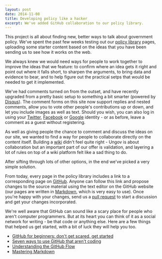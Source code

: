 ```yaml
---
layout: post
date: 2014-11-08
title: Developing policy like a hacker
excerpt: We've added GitHub collaboration to our policy library.
---
```


This project is all about finding new, better ways to talk about government policy. We've spent the past few weeks testing out our [policy library](http://ungov.uk/library/) pages, uploading some starter content based on the ideas that you have been sending us to see how it works on the web.

We always knew we would need ways for people to work together to improve the ideas that we feature: to confirm where an idea gets it right and point out where it falls short, to sharpen the arguments, to bring data and evidence to bear, and to help figure out the practical setps that would be needed to get it implemented.

We've had comments turned on from the outset, and have recently upgraded from a pretty basic setup to something a bit smarter (powered by [Disqus](http://disqus.com)). The comment forms on this site now support replies and nested comments, allow you to vote other people's contributions up or down, and let you include images as well as text. Should you wish, you can also log in using your [Twitter](https://twitter.com/), [Facebook](https://facebook.com/) or [Google](https://plus.google.com/) identity - or as before, leave a comment as a guest without registering.

As well as giving people the chance to comment and discuss the ideas on our site, we wanted to find a way for people to collaborate directly on the content itself. Building a [wiki](http://en.wikipedia.org/wiki/Wiki) didn't feel quite right - Ungov is about collaboration but an important part of our offer is validation, and layering a lot of rules on top of a wiki platform felt like a sad thing to do.

After sifting through lots of other options, in the end we've picked a very simple solution.

From today, every page in the policy library includes a link to a corresponding page on [GitHub](http://github.com/). Anyone can follow this link and propose changes to the source material using the text editor on the GitHub website (our pages are written in [Markdown](http://en.wikipedia.org/wiki/Markdown), which is very easy to use). Once you're happy with your changes, send us a [pull request](https://help.github.com/articles/using-pull-requests/) to start a discussion and get your changes incorporated.

We're well aware that GitHub can sound like a scary place for people who aren't computer programmers. But at its heart you can think of it as a social network for writing - be that code or anything else. Here are a few things that helped us get started, with a bit of luck they will help you too.

- [GitHub for beginners: don't get scared, get started](http://readwrite.com/2013/09/30/understanding-github-a-journey-for-beginners-part-1)
- [Seven ways to use GitHub that aren't coding](http://readwrite.com/2013/11/08/seven-ways-to-use-github-that-arent-coding)
- [Understanding the GitHub Flow](https://guides.github.com/introduction/flow/index.html)
- [Mastering Markdown](https://guides.github.com/features/mastering-markdown/)